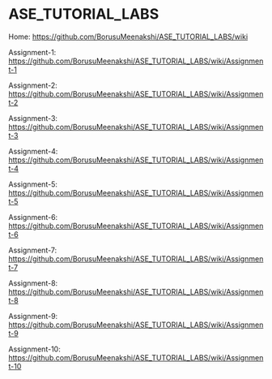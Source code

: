 # ASE_TUTORIAL_LABS
Home: https://github.com/BorusuMeenakshi/ASE_TUTORIAL_LABS/wiki

Assignment-1: https://github.com/BorusuMeenakshi/ASE_TUTORIAL_LABS/wiki/Assignment-1

Assignment-2: https://github.com/BorusuMeenakshi/ASE_TUTORIAL_LABS/wiki/Assignment-2

Assignment-3: https://github.com/BorusuMeenakshi/ASE_TUTORIAL_LABS/wiki/Assignment-3

Assignment-4: https://github.com/BorusuMeenakshi/ASE_TUTORIAL_LABS/wiki/Assignment-4

Assignment-5: https://github.com/BorusuMeenakshi/ASE_TUTORIAL_LABS/wiki/Assignment-5

Assignment-6: https://github.com/BorusuMeenakshi/ASE_TUTORIAL_LABS/wiki/Assignment-6

Assignment-7: https://github.com/BorusuMeenakshi/ASE_TUTORIAL_LABS/wiki/Assignment-7

Assignment-8: https://github.com/BorusuMeenakshi/ASE_TUTORIAL_LABS/wiki/Assignment-8

Assignment-9: https://github.com/BorusuMeenakshi/ASE_TUTORIAL_LABS/wiki/Assignment-9

Assignment-10: https://github.com/BorusuMeenakshi/ASE_TUTORIAL_LABS/wiki/Assignment-10
